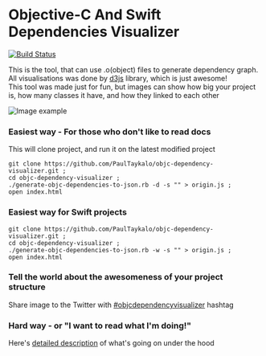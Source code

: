 Objective-C And Swift Dependencies Visualizer
==========================  
[![Build Status](https://travis-ci.org/PaulTaykalo/objc-dependency-visualizer.svg)](https://travis-ci.org/PaulTaykalo/objc-dependency-visualizer)  

This is the tool, that can use .o(object) files to generate dependency graph.  
All visualisations was done by [d3js](http://d3js.org/) library, which is just awesome!  
This tool was made just for fun, but images can show how big your project is, how many classes it have, and how they linked to each other    

![Image example](https://pbs.twimg.com/media/CFDYofdUsAAzjSK.png:large)  

### Easiest way - For those who don't like to read docs
This will clone project, and run it on the latest modified project
```
git clone https://github.com/PaulTaykalo/objc-dependency-visualizer.git ;
cd objc-dependency-visualizer ;
./generate-objc-dependencies-to-json.rb -d -s "" > origin.js ;
open index.html
```

### Easiest way for Swift projects
```
git clone https://github.com/PaulTaykalo/objc-dependency-visualizer.git ;
cd objc-dependency-visualizer ;
./generate-objc-dependencies-to-json.rb -w -s "" > origin.js ;
open index.html
```

### Tell the world about the awesomeness of your project structure
Share image to the Twitter with [#objcdependencyvisualizer](https://twitter.com/search/realtime?q=%23objcdependencyvisualizer) hashtag


### Hard way - or "I want to read what I'm doing!"

Here's [detailed description](https://github.com/PaulTaykalo/objc-dependency-visualizer/wiki) of what's going on under the hood
